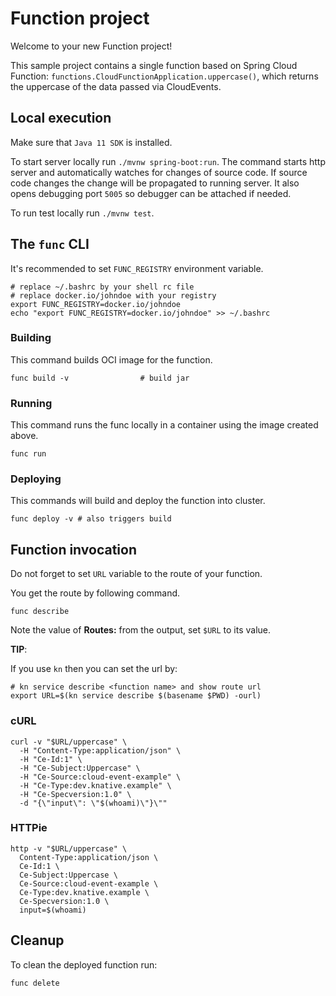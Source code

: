# Function project

Welcome to your new Function project!

This sample project contains a single function based on Spring Cloud Function: `functions.CloudFunctionApplication.uppercase()`, which returns the uppercase of the data passed via CloudEvents.

## Local execution

Make sure that `Java 11 SDK` is installed.

To start server locally run `./mvnw spring-boot:run`.
The command starts http server and automatically watches for changes of source code.
If source code changes the change will be propagated to running server. It also opens debugging port `5005`
so debugger can be attached if needed.

To run test locally run `./mvnw test`.

## The `func` CLI

It's recommended to set `FUNC_REGISTRY` environment variable.

```shell script
# replace ~/.bashrc by your shell rc file
# replace docker.io/johndoe with your registry
export FUNC_REGISTRY=docker.io/johndoe
echo "export FUNC_REGISTRY=docker.io/johndoe" >> ~/.bashrc
```

### Building

This command builds OCI image for the function.

```shell script
func build -v                # build jar
```

### Running

This command runs the func locally in a container
using the image created above.

```shell script
func run
```

### Deploying

This commands will build and deploy the function into cluster.

```shell script
func deploy -v # also triggers build
```

## Function invocation

Do not forget to set `URL` variable to the route of your function.

You get the route by following command.

```shell script
func describe
```

Note the value of **Routes:** from the output, set `$URL` to its value.

__TIP__:

If you use `kn` then you can set the url by:

```shell script
# kn service describe <function name> and show route url
export URL=$(kn service describe $(basename $PWD) -ourl)
```

### cURL

```shell script
curl -v "$URL/uppercase" \
  -H "Content-Type:application/json" \
  -H "Ce-Id:1" \
  -H "Ce-Subject:Uppercase" \
  -H "Ce-Source:cloud-event-example" \
  -H "Ce-Type:dev.knative.example" \
  -H "Ce-Specversion:1.0" \
  -d "{\"input\": \"$(whoami)\"}\""
```

### HTTPie

```shell script
http -v "$URL/uppercase" \
  Content-Type:application/json \
  Ce-Id:1 \
  Ce-Subject:Uppercase \
  Ce-Source:cloud-event-example \
  Ce-Type:dev.knative.example \
  Ce-Specversion:1.0 \
  input=$(whoami)
```

## Cleanup

To clean the deployed function run:

```shell
func delete
```
